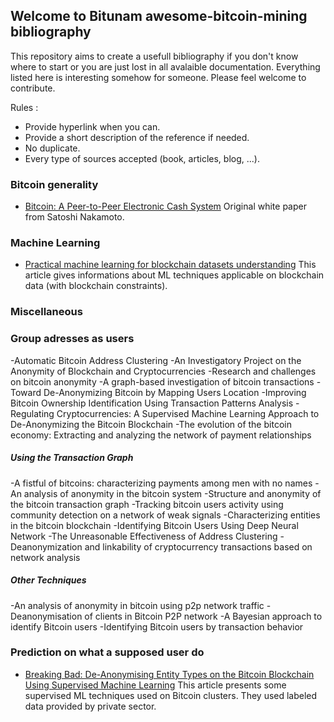 ## Welcome to Bitunam awesome-bitcoin-mining bibliography

This repository aims to create a usefull bibliography if you don't know where to start or you are just lost in all avalaible documentation. Everything listed here is interesting somehow for someone. Please feel welcome to contribute.  
  
Rules :  
- Provide hyperlink when you can.
- Provide a short description of the reference if needed.
- No duplicate.
- Every type of sources accepted (book, articles, blog, ...).


### Bitcoin generality 
- [Bitcoin: A Peer-to-Peer Electronic Cash System](https://bitcoin.org/bitcoin.pdf) 
  Original white paper from Satoshi Nakamoto.

### Machine Learning 
- [Practical machine learning for blockchain datasets understanding](https://medium.com/intotheblock/practical-machine-learning-for-blockchain-datasets-understanding-semi-and-omni-supervised-learning-2a2611695b2)
  This article gives informations about ML techniques applicable on blockchain data (with blockchain constraints).

### Miscellaneous



### Group adresses as users 
-Automatic Bitcoin Address Clustering
-An Investigatory Project on the Anonymity of Blockchain and Cryptocurrencies
-Research and challenges on bitcoin anonymity
-A graph-based investigation of bitcoin transactions
-Toward De-Anonymizing Bitcoin by Mapping Users Location
-Improving Bitcoin Ownership Identification Using Transaction Patterns Analysis
-Regulating Cryptocurrencies: A Supervised Machine Learning Approach to De-Anonymizing the Bitcoin Blockchain
-The evolution of the bitcoin economy: Extracting and analyzing the network of payment relationships

##### Using the Transaction Graph
-A fistful of bitcoins: characterizing payments among men with no names
-An analysis of anonymity in the bitcoin system 
-Structure and anonymity of the bitcoin transaction graph 
-Tracking bitcoin users activity using community detection on a network of weak signals
-Characterizing entities in the bitcoin blockchain
-Identifying Bitcoin Users Using Deep Neural Network
-The Unreasonable Effectiveness of Address Clustering
-Deanonymization and linkability of cryptocurrency transactions based on network analysis

##### Other Techniques 
-An analysis of anonymity in bitcoin using p2p network traffic 
-Deanonymisation of clients in Bitcoin P2P network
-A Bayesian approach to identify Bitcoin users
-Identifying Bitcoin users by transaction behavior

### Prediction on what a supposed user do
- [Breaking Bad: De-Anonymising Entity Types on the Bitcoin Blockchain Using Supervised Machine Learning](https://scholarspace.manoa.hawaii.edu/bitstream/10125/50331/paper0444.pdf)
  This article presents some supervised ML techniques used on Bitcoin clusters. They used labeled data provided by private sector. 

